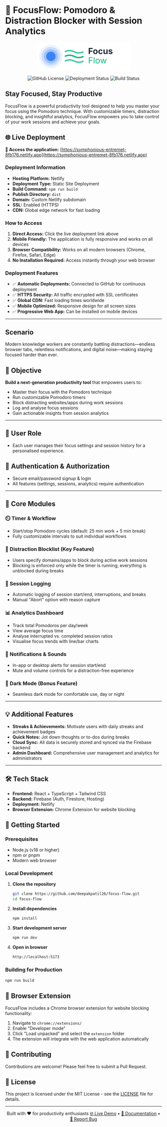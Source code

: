 # 🚀 FocusFlow: Pomodoro & Distraction Blocker with Session Analytics

<p align="center">
  <picture>
    <source media="(prefers-color-scheme: dark)" srcset="src/assets/focusflow-logo-dark.svg">
    <img alt="FocusFlow Logo" src="src/assets/focusflow-logo.svg" width="300">
  </picture>
</p>

<p align="center">
  
<img src="https://img.shields.io/github/license/deepakpatil26/focus-flow?style=flat-square" alt="GitHub License"/>
<img src="https://img.shields.io/badge/deployment-live-brightgreen?style=flat-square" alt="Deployment Status"/>
<img src="https://img.shields.io/badge/build-passing-brightgreen?style=flat-square" alt="Build Status"/>

</p>

## Stay Focused, Stay Productive

FocusFlow is a powerful productivity tool designed to help you master your focus using the Pomodoro technique. With customizable timers, distraction blocking, and insightful analytics, FocusFlow empowers you to take control of your work sessions and achieve your goals.

## 🌐 Live Deployment

**🔗 Access the application:** [https://symphonious-entremet-8fb176.netlify.app](https://symphonious-entremet-8fb176.netlify.app)

### Deployment Information

- **Hosting Platform:** Netlify
- **Deployment Type:** Static Site Deployment
- **Build Command:** `npm run build`
- **Publish Directory:** `dist`
- **Domain:** Custom Netlify subdomain
- **SSL:** Enabled (HTTPS)
- **CDN:** Global edge network for fast loading

### How to Access

1. **Direct Access:** Click the live deployment link above
2. **Mobile Friendly:** The application is fully responsive and works on all devices
3. **Browser Compatibility:** Works on all modern browsers (Chrome, Firefox, Safari, Edge)
4. **No Installation Required:** Access instantly through your web browser

### Deployment Features

- ✅ **Automatic Deployments:** Connected to GitHub for continuous deployment
- ✅ **HTTPS Security:** All traffic encrypted with SSL certificates
- ✅ **Global CDN:** Fast loading times worldwide
- ✅ **Mobile Optimized:** Responsive design for all screen sizes
- ✅ **Progressive Web App:** Can be installed on mobile devices

---

## Scenario

Modern knowledge workers are constantly battling distractions—endless browser tabs, relentless notifications, and digital noise—making staying focused harder than ever.

## 🎯 Objective

**Build a next-generation productivity tool** that empowers users to:

- Master their focus with the Pomodoro technique
- Run customizable Pomodoro timers
- Block distracting websites/apps during work sessions
- Log and analyse focus sessions
- Gain actionable insights from session analytics

---

## 👤 User Role

- Each user manages their focus settings and session history for a personalised experience.

## 🔐 Authentication & Authorization

- Secure email/password signup & login
- All features (settings, sessions, analytics) require authentication

---

## 🧱 Core Modules

### ⏲️ Timer & Workflow

- Start/stop Pomodoro cycles (default: 25 min work + 5 min break)
- Fully customizable intervals to suit individual workflows

### 🚫 Distraction Blocklist (**Key Feature**)

- Users specify domains/apps to block during active work sessions
- Blocking is enforced only while the timer is running; everything is unblocked during breaks

### 📝 Session Logging

- Automatic logging of session start/end, interruptions, and breaks
- Manual "Abort" option with reason capture

### 📊 Analytics Dashboard

- Track total Pomodoros per day/week
- View average focus time
- Analyse interrupted vs. completed session ratios
- Visualise focus trends with line/bar charts

### 🔔 Notifications & Sounds

- In-app or desktop alerts for session start/end
- Mute and volume controls for a distraction-free experience

### 🌙 Dark Mode (**Bonus Feature**)

- Seamless dark mode for comfortable use, day or night

---

## 💡 Additional Features

- **Streaks & Achievements:** Motivate users with daily streaks and achievement badges
- **Quick Notes:** Jot down thoughts or to-dos during breaks
- **Cloud Sync:** All data is securely stored and synced via the Firebase backend
- **Admin Dashboard:** Comprehensive user management and analytics for administrators

---

## 🛠️ Tech Stack

- **Frontend:** React + TypeScript + Tailwind CSS
- **Backend:** Firebase (Auth, Firestore, Hosting)
- **Deployment:** Netlify
- **Browser Extension:** Chrome Extension for website blocking

## 🚀 Getting Started

### Prerequisites

- Node.js (v18 or higher)
- npm or pnpm
- Modern web browser

### Local Development

1. **Clone the repository**

   ```bash
   git clone https://github.com/deepakpatil26/focus-flow.git
   cd focus-flow
   ```

2. **Install dependencies**

   ```bash
   npm install
   ```

3. **Start development server**

   ```bash
   npm run dev
   ```

4. **Open in browser**

   ```bash
   http://localhost:5173
   ```

### Building for Production

```bash
npm run build
```

## 📱 Browser Extension

FocusFlow includes a Chrome browser extension for website blocking functionality:

1. Navigate to `chrome://extensions/`
2. Enable "Developer mode"
3. Click "Load unpacked" and select the `extension` folder
4. The extension will integrate with the web application automatically

## 🤝 Contributing

Contributions are welcome! Please feel free to submit a Pull Request.

## 📄 License

This project is licensed under the MIT License - see the [LICENSE](LICENSE) file for details.

---

<p align="center">
  Built with ❤️ for productivity enthusiasts  
  <a href="https://symphonious-entremet-8fb176.netlify.app">🌐 Live Demo</a> •
  <a href="#-getting-started">📖 Documentation</a> •
  <a href="https://github.com/deepakpatil26/focus-flow/issues">🐛 Report Bug</a>
</p>
